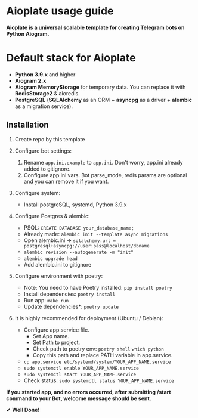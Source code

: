 # Aioplate usage guide

**Aioplate is a universal scalable template for creating Telegram bots on Python Aiogram.**

# Default stack for Aioplate

- **Python 3.9.x** and higher
- **Aiogram 2.x**
- **Aiogram MemoryStorage** for temporary data. You can replace it with **RedisStorage2** & aioredis.
- **PostgreSQL** (**SQLAlchemy** as an ORM + **asyncpg** as a driver + **alembic** as a migration service).

## Installation

1) Create repo by this template
2) Configure bot settings:
    1) Rename `app.ini.example` to `app.ini`. Don't worry, app.ini already added to gitignore.
    2) Configure app.ini vars. Bot parse_mode, redis params are optional and you can remove it if you want.
3) Configure system:
    - Install postgreSQL, systemd, Python 3.9.x

4) Configure Postgres & alembic:
    - PSQL: `CREATE DATABASE your_database_name;`
    - Already made:  `alembic init --template async migrations`
    - Open alembic.ini -> `sqlalchemy.url = postgresql+asyncpg://user:pass@localhost/dbname`
    - `alembic revision --autogenerate -m "init"`
    - `alembic upgrade head`
    - Add alembic.ini to gitignore

5) Configure environment with poetry:
    - Note: You need to have Poetry installed: `pip install poetry`
    - Install dependencies: `poetry install`
    - Run app: `make run`
    - Update dependencies*: `poetry update`

6) It is highly recommended for deployment (Ubuntu / Debian):
    - Configure app.service file.
      - Set App name.
      - Set Path to project.
      - Check path to poetry env: ```poetry shell```
        ```which python```
      - Copy this path and replace PATH variable in app.service.
    - `cp app.service etc/systemd/system/YOUR_APP_NAME.service`
    - `sudo systemctl enable YOUR_APP_NAME.service`
    - `sudo systemctl start YOUR_APP_NAME.service`
    - Check status: `sudo systemctl status YOUR_APP_NAME.service`

**If you started app, and no errors occurred, after submitting /start command to your Bot, welcome message
should be sent.**

✔ **Well Done!**
